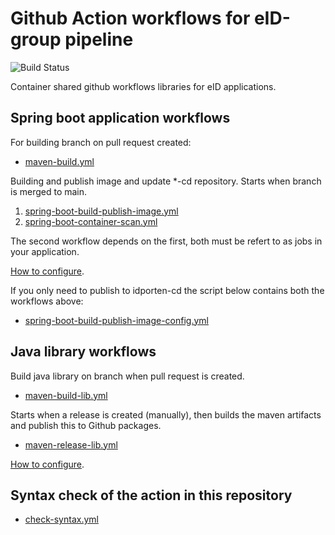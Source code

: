 # Github Action workflows for eID-group pipeline
![Build Status](https://github.com/felleslosninger/eid-github-workflows/actions/workflows/check-syntax.yml/badge.svg?branch=main)

Container shared github workflows libraries for eID applications.

## Spring boot application workflows
For building branch on pull request created:
* [maven-build.yml](.github/workflows/maven-build.yml)

Building and publish image and update *-cd repository. Starts when branch is merged to main.
1. [spring-boot-build-publish-image.yml](.github/workflows/spring-boot-build-publish-image.yml)
2. [spring-boot-container-scan.yml](.github/workflows/spring-boot-container-scan.yml)

The second workflow depends on the first, both must be refert to as jobs in your application.

[How to configure](docs/spring-boot-app.md).

If you only need to publish to idporten-cd the script below contains both the workflows above:
* [spring-boot-build-publish-image-config.yml](.github/workflows/spring-boot-build-publish-image-config.yml)

## Java library workflows
Build java library on branch when pull request is created.
* [maven-build-lib.yml](.github/workflows/maven-build-lib.yml)

Starts when a release is created (manually), then builds the maven artifacts and publish this to Github packages.
* [maven-release-lib.yml](.github/workflows/maven-release-lib.yml)

[How to configure](docs/java-library.md).

## Syntax check of the action in this repository
* [check-syntax.yml](.github/workflows/check-syntax.yml)

